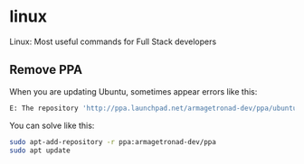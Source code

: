 # linux

Linux: Most useful commands for Full Stack developers

## Remove PPA

When you are updating Ubuntu, sometimes appear errors like this:

```bash
E: The repository 'http://ppa.launchpad.net/armagetronad-dev/ppa/ubuntu bionic Release' does not have a Release file.
```

You can solve like this:

```bash
sudo apt-add-repository -r ppa:armagetronad-dev/ppa
sudo apt update
```
